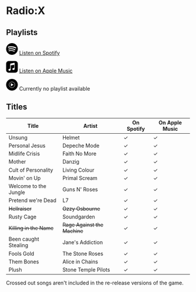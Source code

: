 # Radio:X

## Playlists

<div>

<img src="../../.assets/spotify.svg" alt="Spotify" width="32" height="32" /> [Listen on Spotify](https://open.spotify.com/playlist/1faEgGbQdnLybKbjGuGfG9)

<img src="../../.assets/applemusic.svg" alt="Spotify" width="32" height="32" /> [Listen on Apple Music](https://itunes.apple.com/de/playlist/pl.e803a694327548549aefc79c9c1cc4fa)

<img src="../../.assets/youtubemusic.svg" alt="Spotify" width="32" height="32" /> Currently no playlist available
</div>

## Titles

| Title                   | Artist                       | On Spotify | On Apple Music |
| ----------------------- | ---------------------------- | ---------- | -------------- |
| Unsung                  | Helmet                       | ✓          | ✓              |
| Personal Jesus          | Depeche Mode                 | ✓          | ✓              |
| Midlife Crisis          | Faith No More                | ✓          | ✓              |
| Mother                  | Danzig                       | ✓          | ✓              |
| Cult of Personality     | Living Colour                | ✓          | ✓              |
| Movin' on Up            | Primal Scream                | ✓          | ✓              |
| Welcome to the Jungle   | Guns N' Roses                | ✓          | ✓              |
| Pretend we're Dead      | L7                           | ✓          | ✓              |
| ~~Hellraiser~~          | ~~Ozzy Osbourne~~            | ✓          | ✓              |
| Rusty Cage              | Soundgarden                  | ✓          | ✓              |
| ~~Killing in the Name~~ | ~~Rage Against the Machine~~ | ✓          | ✓              |
| Been caught Stealing    | Jane's Addiction             | ✓          | ✓              |
| Fools Gold              | The Stone Roses              | ✓          | ✓              |
| Them Bones              | Alice in Chains              | ✓          | ✓              |
| Plush                   | Stone Temple Pilots          | ✓          | ✓              |

Crossed out songs aren't included in the re-release versions of the game.
